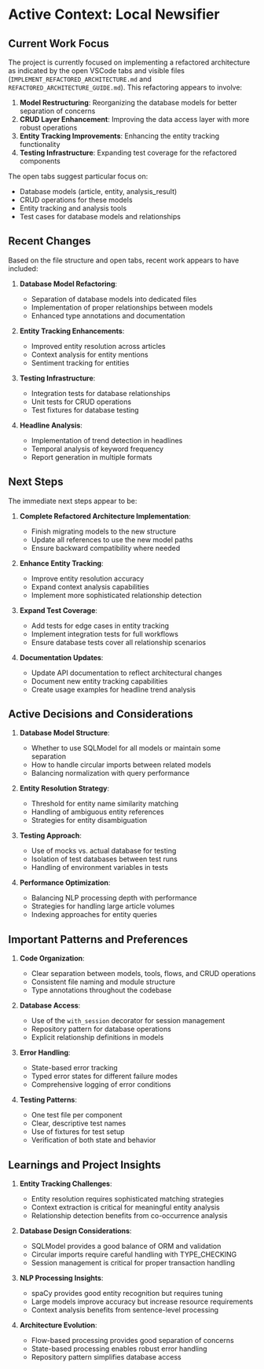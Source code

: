 # Active Context: Local Newsifier

## Current Work Focus

The project is currently focused on implementing a refactored architecture as indicated by the open VSCode tabs and visible files (`IMPLEMENT_REFACTORED_ARCHITECTURE.md` and `REFACTORED_ARCHITECTURE_GUIDE.md`). This refactoring appears to involve:

1. **Model Restructuring**: Reorganizing the database models for better separation of concerns
2. **CRUD Layer Enhancement**: Improving the data access layer with more robust operations
3. **Entity Tracking Improvements**: Enhancing the entity tracking functionality
4. **Testing Infrastructure**: Expanding test coverage for the refactored components

The open tabs suggest particular focus on:
- Database models (article, entity, analysis_result)
- CRUD operations for these models
- Entity tracking and analysis tools
- Test cases for database models and relationships

## Recent Changes

Based on the file structure and open tabs, recent work appears to have included:

1. **Database Model Refactoring**: 
   - Separation of database models into dedicated files
   - Implementation of proper relationships between models
   - Enhanced type annotations and documentation

2. **Entity Tracking Enhancements**:
   - Improved entity resolution across articles
   - Context analysis for entity mentions
   - Sentiment tracking for entities

3. **Testing Infrastructure**:
   - Integration tests for database relationships
   - Unit tests for CRUD operations
   - Test fixtures for database testing

4. **Headline Analysis**:
   - Implementation of trend detection in headlines
   - Temporal analysis of keyword frequency
   - Report generation in multiple formats

## Next Steps

The immediate next steps appear to be:

1. **Complete Refactored Architecture Implementation**:
   - Finish migrating models to the new structure
   - Update all references to use the new model paths
   - Ensure backward compatibility where needed

2. **Enhance Entity Tracking**:
   - Improve entity resolution accuracy
   - Expand context analysis capabilities
   - Implement more sophisticated relationship detection

3. **Expand Test Coverage**:
   - Add tests for edge cases in entity tracking
   - Implement integration tests for full workflows
   - Ensure database tests cover all relationship scenarios

4. **Documentation Updates**:
   - Update API documentation to reflect architectural changes
   - Document new entity tracking capabilities
   - Create usage examples for headline trend analysis

## Active Decisions and Considerations

1. **Database Model Structure**:
   - Whether to use SQLModel for all models or maintain some separation
   - How to handle circular imports between related models
   - Balancing normalization with query performance

2. **Entity Resolution Strategy**:
   - Threshold for entity name similarity matching
   - Handling of ambiguous entity references
   - Strategies for entity disambiguation

3. **Testing Approach**:
   - Use of mocks vs. actual database for testing
   - Isolation of test databases between test runs
   - Handling of environment variables in tests

4. **Performance Optimization**:
   - Balancing NLP processing depth with performance
   - Strategies for handling large article volumes
   - Indexing approaches for entity queries

## Important Patterns and Preferences

1. **Code Organization**:
   - Clear separation between models, tools, flows, and CRUD operations
   - Consistent file naming and module structure
   - Type annotations throughout the codebase

2. **Database Access**:
   - Use of the `with_session` decorator for session management
   - Repository pattern for database operations
   - Explicit relationship definitions in models

3. **Error Handling**:
   - State-based error tracking
   - Typed error states for different failure modes
   - Comprehensive logging of error conditions

4. **Testing Patterns**:
   - One test file per component
   - Clear, descriptive test names
   - Use of fixtures for test setup
   - Verification of both state and behavior

## Learnings and Project Insights

1. **Entity Tracking Challenges**:
   - Entity resolution requires sophisticated matching strategies
   - Context extraction is critical for meaningful entity analysis
   - Relationship detection benefits from co-occurrence analysis

2. **Database Design Considerations**:
   - SQLModel provides a good balance of ORM and validation
   - Circular imports require careful handling with TYPE_CHECKING
   - Session management is critical for proper transaction handling

3. **NLP Processing Insights**:
   - spaCy provides good entity recognition but requires tuning
   - Large models improve accuracy but increase resource requirements
   - Context analysis benefits from sentence-level processing

4. **Architecture Evolution**:
   - Flow-based processing provides good separation of concerns
   - State-based processing enables robust error handling
   - Repository pattern simplifies database access
